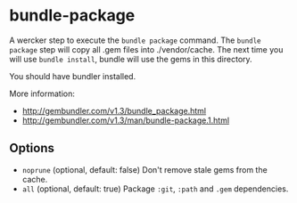 # bundle-package

A wercker step to execute the `bundle package` command. The `bundle package` step will copy all .gem files into ./vendor/cache. The next time you will use `bundle install`, bundle will use the gems in this directory.

You should have bundler installed.

More information:
- http://gembundler.com/v1.3/bundle_package.html
- http://gembundler.com/v1.3/man/bundle-package.1.html

## Options

* `noprune` (optional, default: false) Don't remove stale gems from the cache.
* `all` (optional, default: true) Package `:git`, `:path` and `.gem` dependencies.
